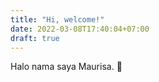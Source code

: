 ```yaml
---
title: "Hi, welcome!"
date: 2022-03-08T17:40:04+07:00
draft: true
---
```


Halo nama saya Maurisa. 👋